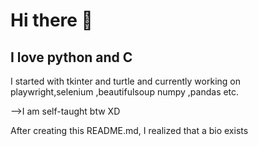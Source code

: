 # Hi there 👋
## I love python and C
I started with tkinter and turtle and currently working on playwright,selenium ,beautifulsoup numpy ,pandas etc.

-->I am self-taught btw XD

After creating this README.md, I realized that a bio exists
